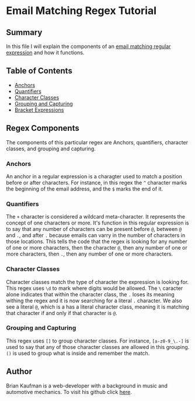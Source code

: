 # Email Matching Regex Tutorial

## Summary

In this file I will explain the components of an [email matching regular expression](https://gist.github.com/bpkaufman4/848d9ab00b1767199fb3b4ad16e71bca) and how it functions.

## Table of Contents

- [Anchors](#anchors)
- [Quantifiers](#quantifiers)
- [Character Classes](#character-classes)
- [Grouping and Capturing](#grouping-and-capturing)
- [Bracket Expressions](#bracket-expressions)

## Regex Components

The components of this particular regex are Anchors, quantifiers, character classes, and grouping and capturing.

### Anchors

An anchor in a regular expression is a charagter used to match a position before or after characters. For instance, in this regex the `^` character marks the beginning of the email address, and the `$` marks the end of it.

### Quantifiers

The `+` character is considered a wildcard meta-character. It represents the concept of one characters or more. It's function in this regular expression is to say that any number of characters can be present before `@`, between `@` and `.`, and after `.` because emails can varry in the number of characters in those locations. This tells the code that the regex is looking for any number of one or more characters, then the character `@`, then any number of one or more characters, then `.`, then any number of one or more characters.

### Character Classes

Character classes match the type of character the expression is looking for. This regex uses `\d` to mark where digits would be allowed. The `\` caracter alone indicates that within the character class, the `.` loses its meaning withing the regex and it is now searching for a literal `.` character. We also see a literal `@`, which is a has a literal character class, meaning it is matching that character if and only if that character is `@`.

### Grouping and Capturing

This regex uses `[]` to group character classes. For instance, `[a-z0-9_\.-]` is used to say that any of those character classes are allowed in this grouping. `()` is used to group what is inside and remember the match.

## Author

Brian Kaufman is a web-developer with a background in music and automotive mechanics. To visit his github click [here](https://github.com/bpkaufman4).
